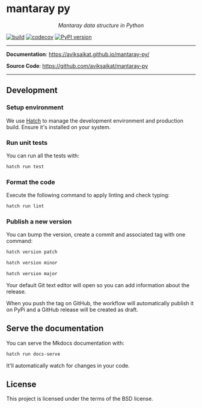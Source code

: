 # mantaray py

<p align="center">
    <em>Mantaray data structure in Python</em>
</p>

[![build](https://github.com/aviksaikat/mantaray-py/workflows/Build/badge.svg)](https://github.com/aviksaikat/mantaray-py/actions)
[![codecov](https://codecov.io/gh/aviksaikat/mantaray-py/branch/master/graph/badge.svg)](https://codecov.io/gh/aviksaikat/mantaray-py)
[![PyPI version](https://badge.fury.io/py/mantaray-py.svg)](https://badge.fury.io/py/mantaray-py)

---

**Documentation**: <a href="https://aviksaikat.github.io/mantaray-py/" target="_blank">https://aviksaikat.github.io/mantaray-py/</a>

**Source Code**: <a href="https://github.com/aviksaikat/mantaray-py" target="_blank">https://github.com/aviksaikat/mantaray-py</a>

---

## Development

### Setup environment

We use [Hatch](https://hatch.pypa.io/latest/install/) to manage the development environment and production build. Ensure it's installed on your system.

### Run unit tests

You can run all the tests with:

```bash
hatch run test
```

### Format the code

Execute the following command to apply linting and check typing:

```bash
hatch run lint
```

### Publish a new version

You can bump the version, create a commit and associated tag with one command:

```bash
hatch version patch
```

```bash
hatch version minor
```

```bash
hatch version major
```

Your default Git text editor will open so you can add information about the release.

When you push the tag on GitHub, the workflow will automatically publish it on PyPi and a GitHub release will be created as draft.

## Serve the documentation

You can serve the Mkdocs documentation with:

```bash
hatch run docs-serve
```

It'll automatically watch for changes in your code.

## License

This project is licensed under the terms of the BSD license.
